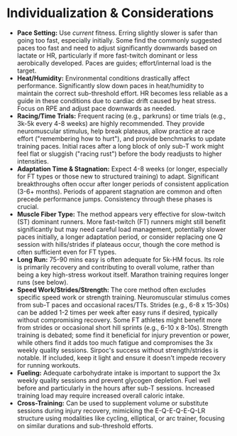 # Individualization & Considerations

*   **Pace Setting:** Use *current* fitness. Erring slightly slower is safer than going too fast, especially initially. Some find the commonly suggested paces too fast and need to adjust significantly downwards based on lactate or HR, particularly if more fast-twitch dominant or less aerobically developed. Paces are guides; effort/internal load is the target.
*   **Heat/Humidity:** Environmental conditions drastically affect performance. Significantly slow down paces in heat/humidity to maintain the correct sub-threshold effort. HR becomes less reliable as a guide in these conditions due to cardiac drift caused by heat stress. Focus on RPE and adjust pace downwards as needed.
*   **Racing/Time Trials:** Frequent racing (e.g., parkruns) or time trials (e.g., 3k-5k every 4-8 weeks) are highly recommended. They provide neuromuscular stimulus, help break plateaus, allow practice at race effort ("remembering how to hurt"), and provide benchmarks to update training paces. Initial races after a long block of only sub-T work might feel flat or sluggish ("racing rust") before the body readjusts to higher intensities.
*   **Adaptation Time & Stagnation:** Expect 4-8 weeks (or longer, especially for FT types or those new to structured training) to adapt. Significant breakthroughs often occur after longer periods of consistent application (3-6+ months). Periods of apparent stagnation are common and often precede performance jumps. Consistency through these phases is crucial.
*   **Muscle Fiber Type:** The method appears very effective for slow-twitch (ST) dominant runners. More fast-twitch (FT) runners might still benefit significantly but may need careful load management, potentially slower paces initially, a longer adaptation period, or consider replacing one Q session with hills/strides if plateaus occur, though the core method is often sufficient even for FT types.
*   **Long Run:** 75-90 mins easy is often adequate for 5k-HM focus. Its role is primarily recovery and contributing to overall volume, rather than being a key high-stress workout itself. Marathon training requires longer runs (see below).
*   **Speed Work/Strides/Strength:** The core method often excludes specific speed work or strength training. Neuromuscular stimulus comes from sub-T paces and occasional races/TTs. Strides (e.g., 6-8 x 15-30s) can be added 1-2 times per week after easy runs if desired, typically without compromising recovery. Some FT athletes might benefit more from strides or occasional short hill sprints (e.g., 6-10 x 8-10s). Strength training is debated; some find it beneficial for injury prevention or power, while others find it adds too much fatigue and compromises the 3x weekly quality sessions. Sirpoc's success without strength/strides is notable. If included, keep it light and ensure it doesn't impede recovery for running workouts.
*   **Fueling:** Adequate carbohydrate intake is important to support the 3x weekly quality sessions and prevent glycogen depletion. Fuel well before and particularly in the hours after sub-T sessions. Increased training load may require increased overall caloric intake.
*   **Cross-Training:** Can be used to supplement volume or substitute sessions during injury recovery, mimicking the E-Q-E-Q-E-Q-LR structure using modalities like cycling, elliptical, or arc trainer, focusing on similar durations and sub-threshold efforts.

